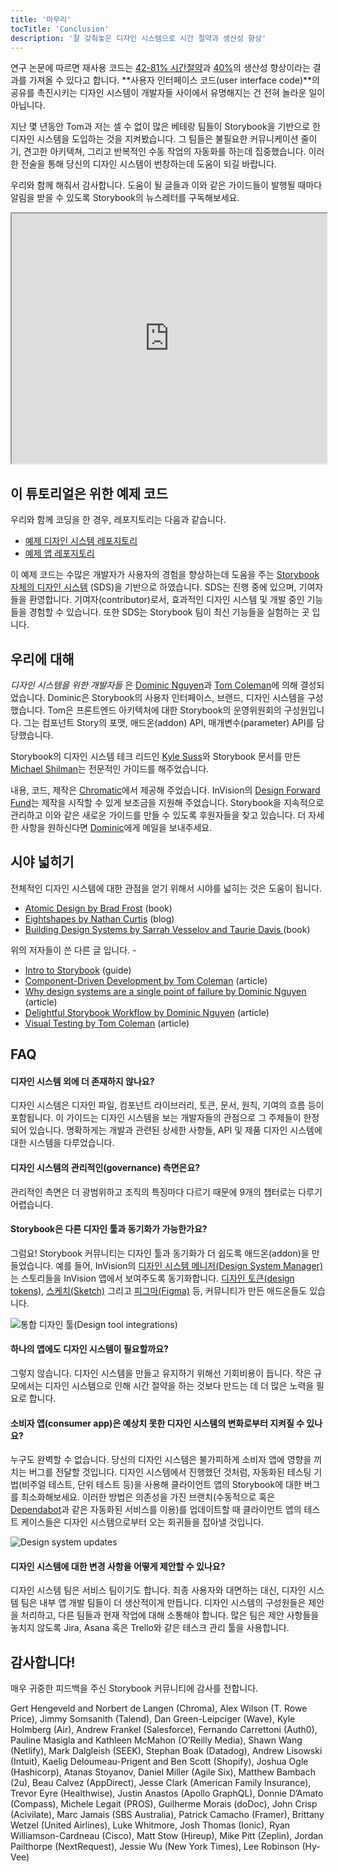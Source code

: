 ```yaml
---
title: '마무리'
tocTitle: 'Conclusion'
description: '잘 갖춰놓은 디자인 시스템으로 시간 절약과 생산성 향상'
---
```


연구 논문에 따르면 재사용 코드는 [42-81% 시간절약](https://www.researchgate.net/publication/3188437_Evaluating_Software_Reuse_Alternatives_A_Model_and_Its_Application_to_an_Industrial_Case_Study?ev=publicSearchHeader&_sg=g8WraNGZNGPw0R-1-jGpy0XwUDeAr3qb472J6lhisyQ3l24pSmndO6anMdX2L3HdWHifsczPegR9wjA)과 [40%](http://www.cin.ufpe.br/~in1045/papers/art03.pdf)의 생산성 향상이라는 결과를 가져올 수 있다고 합니다. **사용자 인터페이스 코드(user interface code)**의 공유를 촉진시키는 디자인 시스템이 개발자들 사이에서 유명해지는 건 전혀 놀라운 일이 아닙니다.

지난 몇 년동안 Tom과 저는 셀 수 없이 많은 베테랑 팀들이 Storybook을 기반으로 한 디자인 시스템을 도입하는 것을 지켜봤습니다. 그 팀들은 불필요한 커뮤니케이션 줄이기, 견고한 아키텍쳐, 그리고 반복적인 수동 작업의 자동화를 하는데 집중했습니다. 이러한 전술을 통해 당신의 디자인 시스템이 번창하는데 도움이 되길 바랍니다.

우리와 함께 해줘서 감사합니다. 도움이 될 글들과 이와 같은 가이드들이 발행될 때마다 알림을 받을 수 있도록 Storybook의 뉴스레터를 구독해보세요.

<iframe style="height:400px;width:100%;max-width:800px;margin:0px auto;" src="https://upscri.be/d42fc0?as_embed"></iframe>

## 이 튜토리얼은 위한 예제 코드

우리와 함께 코딩을 한 경우, 레포지토리는 다음과 같습니다.

- [예제 디자인 시스템 레포지토리](https://github.com/chromaui/learnstorybook-design-system)
- [예제 앱 레포지토리](https://github.com/chromaui/learnstorybook-design-system-example-app)

이 예제 코드는 수많은 개발자가 사용자의 경험을 향상하는데 도움을 주는 [Storybook 자체의 디자인 시스템](https://github.com/storybookjs/design-system) (SDS)을 기반으로 하였습니다. SDS는 진행 중에 있으며, 기여자들을 환영합니다. 기여자(contributor)로서, 효과적인 디자인 시스템 및 개발 중인 기능들을 경험할 수 있습니다. 또한 SDS는 Storybook 팀이 최신 기능들을 실험하는 곳 입니다.

## 우리에 대해

_디자인 시스템을 위한 개발자들_ 은 [Dominic Nguyen](https://twitter.com/domyen)과 [Tom Coleman](https://twitter.com/tmeasday)에 의해 결성되었습니다. Dominic은 Storybook의 사용자 인터페이스, 브랜드, 디자인 시스템을 구성했습니다. Tom은 프론트엔드 아키텍처에 대한 Storybook의 운영위원회의 구성원입니다. 그는 컴포넌트 Story의 포맷, 애드온(addon) API, 매개변수(parameter) API를 담당했습니다.

Storybook의 디자인 시스템 테크 리드인 [Kyle Suss](https://github.com/kylesuss)와 Storybook 문서를 만든 [Michael Shilman](https://twitter.com/mshilman)는 전문적인 가이드를 해주었습니다.

내용, 코드, 제작은 [Chromatic](https://www.chromatic.com/)에서 제공해 주었습니다. InVision의 [Design Forward Fund](https://www.invisionapp.com/design-forward-fund)는 제작을 시작할 수 있게 보조금을 지원해 주었습니다. Storybook을 지속적으로 관리하고 이와 같은 새로운 가이드를 만들 수 있도록 후원자들을 찾고 있습니다. 더 자세한 사항을 원하신다면 [Dominic](mailto:dom@chromatic.com)에게 메일을 보내주세요.

## 시야 넓히기

전체적인 디자인 시스템에 대한 관점을 얻기 위해서 시야를 넓히는 것은 도움이 됩니다.

- [Atomic Design by Brad Frost](http://atomicdesign.bradfrost.com/) (book)
- [Eightshapes by Nathan Curtis](https://medium.com/eightshapes-llc/tagged/design-systems) (blog)
- [Building Design Systems by Sarrah Vesselov and Taurie Davis ](https://www.amazon.com/Building-Design-Systems-Experiences-Language/dp/148424513X) (book)

위의 저자들이 쓴 다른 글 입니다. - 

- [Intro to Storybook](http://learnstorybook.com/intro-to-storybook) (guide)
- [Component-Driven Development by Tom Coleman](https://www.componentdriven.org/) (article)
- [Why design systems are a single point of failure by Dominic Nguyen](https://www.chromatic.com/blog/why-design-systems-are-a-single-point-of-failure) (article)
- [Delightful Storybook Workflow by Dominic Nguyen](https://www.chromatic.com/blog/the-delightful-storybook-workflow) (article)
- [Visual Testing by Tom Coleman](https://www.chromatic.com/blog/visual-testing-the-pragmatic-way-to-test-uis/) (article)

## FAQ

#### 디자인 시스템 외에 더 존재하지 않나요?

디자인 시스템은 디자인 파일, 컴포넌트 라이브러리, 토큰, 문서, 원칙, 기여의 흐름 등이 포함됩니다. 이 가이드는 디자인 시스템을 보는 개발자들의 관점으로 그 주제들이 한정되어 있습니다. 명확하게는 개발과 관련된 상세한 사항들, API 및 제품 디자인 시스템에 대한 시스템을 다루었습니다. 

#### 디자인 시스템의 관리적인(governance) 측면은요?

관리적인 측면은 더 광범위하고 조직의 특징마다 다르기 때문에 9개의 챕터로는 다루기 어렵습니다.

#### Storybook은 다른 디자인 툴과 동기화가 가능한가요?

그럼요! Storybook 커뮤니티는 디자인 툴과 동기화가 더 쉽도록 애드온(addon)을 만들었습니다. 예를 들어, InVision의 [디자인 시스템 메니저(Design System Manager)](https://www.invisionapp.com/design-system-manager)는 스토리들을 InVision 앱에서 보여주도록 동기화합니다. [디자인 토큰(design tokens)](https://github.com/UX-and-I/storybook-design-token), [스케치(Sketch)](https://github.com/chrisvxd/story2sketch) 그리고 [피그마(Figma)](https://github.com/pocka/storybook-addon-designs) 등, 커뮤니티가 만든 애드온들도 있습니다.

![통합 디자인 툴(Design tool integrations)](/design-systems-for-developers/storybook-integrations-design.jpg)

#### 하나의 앱에도 디자인 시스템이 필요할까요?

그렇지 않습니다. 디자인 시스템을 만들고 유지하기 위해선 기회비용이 듭니다. 작은 규모에서는 디자인 시스템으로 인해 시간 절약을 하는 것보다 만드는 데 더 많은 노력을 필요로 합니다.

#### 소비자 앱(consumer app)은 예상치 못한 디자인 시스템의 변화로부터 지켜질 수 있나요?

누구도 완벽할 수 없습니다. 당신의 디자인 시스템은 불가피하게 소비자 앱에 영향을 끼치는 버그를 전달할 것입니다. 디자인 시스템에서 진행했던 것처럼, 자동화된 테스팅 기법(비주얼 테스트, 단위 테스트 등)을 사용해 클라이언트 앱의 Storybook에 대한 버그를 최소화해보세요. 이러한 방법은 의존성을 가진 브랜치(수동적으로 혹은 [Dependabot](https://dependabot.com/)과 같은 자동화된 서비스를 이용)를 업데이트할 때 클라이언트 앱의 테스트 케이스들은 디자인 시스템으로부터 오는 회귀들을 잡아낼 것입니다.

![Design system updates](/design-systems-for-developers/design-system-update.png)

#### 디자인 시스템에 대한 변경 사항을 어떻게 제안할 수 있나요?

디자인 시스템 팀은 서비스 팀이기도 합니다. 최종 사용자와 대면하는 대신, 디자인 시스템 팀은 내부 앱 개발 팀들이 더 생산적이게 만듭니다. 디자인 시스템의 구성원들은 제안을 처리하고, 다른 팀들과 현재 작업에 대해 소통해야 합니다. 많은 팀은 제안 사항들을 놓치지 않도록 Jira, Asana 혹은 Trello와 같은 테스크 관리 툴을 사용합니다.

## 감사합니다!

매우 귀중한 피드백을 주신 Storybook 커뮤니티에 감사를 전합니다.

Gert Hengeveld and Norbert de Langen (Chroma), Alex Wilson (T. Rowe Price), Jimmy Somsanith (Talend), Dan Green-Leipciger (Wave), Kyle Holmberg (Air), Andrew Frankel (Salesforce), Fernando Carrettoni (Auth0), Pauline Masigla and Kathleen McMahon (O’Reilly Media), Shawn Wang (Netlify), Mark Dalgleish (SEEK), Stephan Boak (Datadog), Andrew Lisowski (Intuit), Kaelig Deloumeau-Prigent and Ben Scott (Shopify), Joshua Ogle (Hashicorp), Atanas Stoyanov, Daniel Miller (Agile Six), Matthew Bambach (2u), Beau Calvez (AppDirect), Jesse Clark (American Family Insurance), Trevor Eyre (Healthwise), Justin Anastos (Apollo GraphQL), Donnie D’Amato (Compass), Michele Legait (PROS), Guilherme Morais (doDoc), John Crisp (Acivilate), Marc Jamais (SBS Australia), Patrick Camacho (Framer), Brittany Wetzel (United Airlines), Luke Whitmore, Josh Thomas (Ionic), Ryan Williamson-Cardneau (Cisco), Matt Stow (Hireup), Mike Pitt (Zeplin), Jordan Pailthorpe (NextRequest), Jessie Wu (New York Times), Lee Robinson (Hy-Vee)
